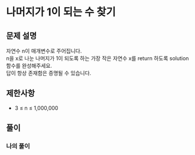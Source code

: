 # 나머지가 1이 되는 수 찾기
## 문제 설명
자연수 n이 매개변수로 주어집니다.  
n을 x로 나눈 나머지가 1이 되도록 하는 가장 작은 자연수 x를 return 하도록 solution 함수를 완성해주세요.  
답이 항상 존재함은 증명될 수 있습니다.

## 제한사항
* 3 ≤ n ≤ 1,000,000

## 풀이
### 나의 풀이
```java

```  
